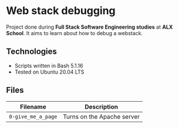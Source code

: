 # Web stack debugging
Project done during **Full Stack Software Engineering studies** at **ALX School**. It aims to learn about how to debug a webstack.

## Technologies
* Scripts written in Bash 5.1.16
* Tested on Ubuntu 20.04 LTS

## Files

| Filename | Description |
| -------- | ----------- |
| `0-give_me_a_page` | Turns on the Apache server |
